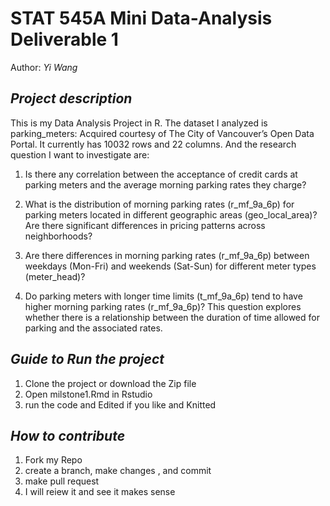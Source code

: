 # STAT 545A Mini Data-Analysis Deliverable 1
Author: _Yi Wang_

## _Project description_ 
This is my Data Analysis Project in R. The dataset I analyzed is parking_meters: Acquired courtesy of The City of Vancouver’s Open Data Portal. It currently has 10032 rows and 22 columns. And the research question I want to investigate are:  

 1. Is there any correlation between the acceptance of credit cards at parking meters and the average morning parking rates they charge?

 2. What is the distribution of morning parking rates (r_mf_9a_6p) for parking meters located in different geographic areas (geo_local_area)? Are there significant differences in pricing patterns across neighborhoods?

 3. Are there differences in morning parking rates (r_mf_9a_6p) between weekdays (Mon-Fri) and weekends (Sat-Sun) for different meter types (meter_head)?

 4. Do parking meters with longer time limits (t_mf_9a_6p) tend to have higher morning parking rates (r_mf_9a_6p)? This question explores whether there is a relationship between the duration of time allowed for parking and the associated rates.

## _Guide to Run the project_
1. Clone the project or download the Zip file
2. Open milstone1.Rmd in Rstudio 
3. run the code and Edited if you like and Knitted

## _How to contribute_
1. Fork my Repo 
2. create a branch, make changes , and commit
3. make pull request
4. I will reiew it and see it makes sense 
